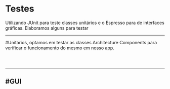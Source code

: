 ﻿# Testes
Utilizando JUnit para teste classes unitários e o Espresso para de interfaces gráficas. 
Elaboramos alguns para testar

---
#Unitários, optamos em testar as classes Architecture Components 
para verificar o funcionamento do mesmo em nosso app.

```



```

---
#GUI
----
```


```